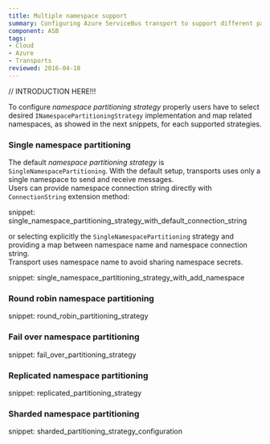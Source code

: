 ```yaml
---
title: Multiple namespace support
summary: Configuring Azure ServiceBus transport to support different partitioning strategies. 
component: ASB
tags:
- Cloud
- Azure
- Transports 
reviewed: 2016-04-18
---
```


// INTRODUCTION HERE!!!

To configure _namespace partitioning strategy_ properly users have to select desired `INamespacePartitioningStrategy` implementation and map related namespaces, as showed in the next snippets, for each supported strategies.

### Single namespace partitioning #

The default _namespace partitioning strategy_ is `SingleNamespacePartitioning`. With the default setup, transports uses only a single namespace to send and receive messages.  
Users can provide namespace connection string directly with `ConnectionString` extension method:

snippet: single_namespace_partitioning_strategy_with_default_connection_string

or selecting explicitly the `SingleNamespacePartitioning` strategy and providing a map between namespace name and namespace connection string.  
Transport uses namespace name to avoid sharing namespace secrets.

snippet: single_namespace_partitioning_strategy_with_add_namespace

### Round robin namespace partitioning #

snippet: round_robin_partitioning_strategy

### Fail over namespace partitioning #

snippet: fail_over_partitioning_strategy

### Replicated namespace partitioning #

snippet: replicated_partitioning_strategy

### Sharded namespace partitioning #

snippet: sharded_partitioning_strategy_configuration

